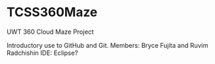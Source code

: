 # TCSS360Maze
UWT 360 Cloud Maze Project

Introductory use to GitHub and Git.
Members: Bryce Fujita and Ruvim Radchishin
IDE: Eclipse?
